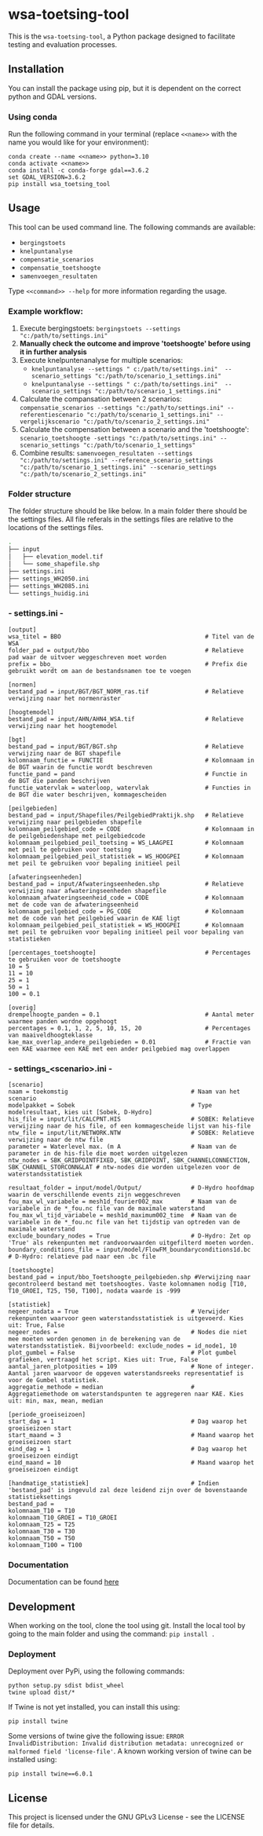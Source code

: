 # wsa-toetsing-tool
This is the `wsa-toetsing-tool`, a Python package designed to facilitate testing and evaluation processes.

## Installation
You can install the package using pip, but it is dependent on the correct python and GDAL versions.

### Using conda

 Run the following command in your terminal (replace ```<<name>>``` with the name you would like for your environment):

```
conda create --name <<name>> python=3.10
conda activate <<name>>
conda install -c conda-forge gdal==3.6.2
set GDAL_VERSION=3.6.2
pip install wsa_toetsing_tool
```

## Usage

This tool can be used command line. The following commands are available:
- ```bergingstoets```
- ```knelpuntanalyse```
- ```compensatie_scenarios```
- ```compensatie_toetshoogte```
- ```samenvoegen_resultaten```

Type ```<<command>> --help``` for more information regarding the usage.

### Example workflow:
1. Execute bergingstoets: ```bergingstoets --settings "c:/path/to/settings.ini"```
2. **Manually check the outcome and improve 'toetshoogte' before using it in further analysis**
3. Execute knelpuntenanalyse for multiple scenarios:
    * ```knelpuntanalyse --settings " c:/path/to/settings.ini"  --scenario_settings "c:/path/to/scenario_1_settings.ini"```
    * ```knelpuntanalyse --settings " c:/path/to/settings.ini"  --scenario_settings "c:/path/to/scenario_1_settings.ini"``` 
4. Calculate the compansation between 2 scenarios: ```compensatie_scenarios --settings "c:/path/to/settings.ini" --referentiescenario "c:/path/to/scenario_1_settings.ini" --vergelijkscenario "c:/path/to/scenario_2_settings.ini"```
5. Calculate the compensation between a scenario and the 'toetshoogte': ```scenario_toetshoogte -settings "c:/path/to/settings.ini" --scenario_settings "c:/path/to/scenario_1_settings"```
6. Combine results: ```samenvoegen_resultaten --settings "c:/path/to/settings.ini" --reference_scenario_settings "c:/path/to/scenario_1_settings.ini" --scenario_settings "c:/path/to/scenario_2_settings.ini"``` 

### Folder structure
The folder structure should be like below. In a main folder there should be the settings files. All file referals in the settings files are relative to the locations of the settings files.

```bash
.
├── input
│   ├── elevation_model.tif
│   └── some_shapefile.shp
├── settings.ini
├── settings_WH2050.ini
├── settings_WH2085.ini
└── settings_huidig.ini
```

### - settings.ini - 
```
[output]
wsa_titel = BBO                                         # Titel van de WSA
folder_pad = output/bbo                                 # Relatieve pad waar de uitvoer weggeschreven moet worden
prefix = bbo_                                           # Prefix die gebruikt wordt om aan de bestandsnamen toe te voegen

[normen]
bestand_pad = input/BGT/BGT_NORM_ras.tif                # Relatieve verwijzing naar het normenraster

[hoogtemodel]
bestand_pad = input/AHN/AHN4_WSA.tif                    # Relatieve verwijzing naar het hoogtemodel

[bgt]
bestand_pad = input/BGT/BGT.shp                         # Relatieve verwijzing naar de BGT shapefile
kolomnaam_functie = FUNCTIE                             # Kolomnaam in de BGT waarin de functie wordt beschreven
functie_pand = pand                                     # Functie in de BGT die panden beschrijven
functie_watervlak = waterloop, watervlak                # Functies in de BGT die water beschrijven, kommagescheiden

[peilgebieden]
bestand_pad = input/Shapefiles/PeilgebiedPraktijk.shp   # Relatieve verwijzing naar peilgebieden shapefile
kolomnaam_peilgebied_code = CODE                        # Kolomnaam in de peilgebiedenshape met peilgebiedcode
kolomnaam_peilgebied_peil_toetsing = WS_LAAGPEI         # Kolomnaam met peil te gebruiken voor toetsing
kolomnaam_peilgebied_peil_statistiek = WS_HOOGPEI       # Kolomnaam met peil te gebruiken voor bepaling initieel peil

[afwateringseenheden]
bestand_pad = input/Afwateringseenheden.shp             # Relatieve verwijzing naar afwateringseenheden shapefile
kolomnaam_afwateringseenheid_code = CODE                # Kolomnaam met de code van de afwateringseenheid
kolomnaam_peilgebied_code = PG_CODE                     # Kolomnaam met de code van het peilgebied waarin de KAE ligt
kolomnaam_peilgebied_peil_statistiek = WS_HOOGPEI       # Kolomnaam met peil te gebruiken voor bepaling initieel peil voor bepaling van statistieken

[percentages_toetshoogte]                               # Percentages te gebruiken voor de toetshoogte
10 = 5
11 = 10
25 = 1
50 = 1
100 = 0.1

[overig]
drempelhoogte_panden = 0.1                              # Aantal meter waarmee panden wordne opgehoogt
percentages = 0.1, 1, 2, 5, 10, 15, 20                  # Percentages van maaiveldhoogteklasse
kae_max_overlap_andere_peilgebieden = 0.01              # Fractie van een KAE waarmee een KAE met een ander peilgebied mag overlappen

```

### - settings_\<scenario>.ini -
```
[scenario]
naam = toekomstig                                   # Naam van het scenario
modelpakket = Sobek                                 # Type modelresultaat, kies uit [Sobek, D-Hydro]
his_file = input/lit/CALCPNT.HIS                    # SOBEK: Relatieve verwijzing naar de his file, of een kommagescheide lijst van his-file
ntw_file = input/lit/NETWORK.NTW                    # SOBEK: Relatieve verwijzing naar de ntw file
parameter = Waterlevel max. (m A                    # Naam van de parameter in de his-file die moet worden uitgelezen
ntw_nodes = SBK_GRIDPOINTFIXED, SBK_GRIDPOINT, SBK_CHANNELCONNECTION, SBK_CHANNEL_STORCONN&LAT # ntw-nodes die worden uitgelezen voor de waterstandsstatistiek

resultaat_folder = input/model/Output/              # D-Hydro hoofdmap waarin de verschillende events zijn weggeschreven
fou_max_wl_variabele = mesh1d_fourier002_max        # Naam van de variabele in de *_fou.nc file van de maximale waterstand
fou_max_wl_tijd_variabele = mesh1d_maximum002_time  # Naam van de variabele in de *_fou.nc file van het tijdstip van optreden van de maximale waterstand
exclude_boundary_nodes = True                       # D-Hydro: Zet op 'True' als rekenpunten met randvoorwaarden uitgefilterd moeten worden.
boundary_conditions_file = input/model/FlowFM_boundaryconditions1d.bc # D-Hydro: relatieve pad naar een .bc file

[toetshoogte]
bestand_pad = input/bbo_Toetshoogte_peilgebieden.shp #Verwijzing naar gecontroleerd bestand met toetshoogtes. Vaste kolomnamen nodig [T10, T10_GROEI, T25, T50, T100], nodata waarde is -999

[statistiek]
negeer_nodata = True                                # Verwijder rekenpunten waarvoor geen waterstandsstatistiek is uitgevoerd. Kies uit: True, False
negeer_nodes =                                      # Nodes die niet mee moeten worden genomen in de berekening van de waterstandsstatistiek. Bijvoorbeeld: exclude_nodes = id_node1, 10
plot_gumbel = False                                 # Plot gumbel grafieken, vertraagd het script. Kies uit: True, False
aantal_jaren_plotposities = 109                     # None of integer. Aantal jaren waarvoor de opgeven waterstandsreeks representatief is voor de Gumbel statistiek.
aggregatie_methode = median                         # Aggregatiemethode om waterstandspunten te aggregeren naar KAE. Kies uit: min, max, mean, median

[periode_groeiseizoen]
start_dag = 1                                       # Dag waarop het groeiseizoen start
start_maand = 3                                     # Maand waarop het groeiseizoen start
eind_dag = 1                                        # Dag waarop het groeiseizoen eindigt
eind_maand = 10                                     # Maand waarop het groeiseizoen eindigt

[handmatige_statistiek]                             # Indien 'bestand_pad' is ingevuld zal deze leidend zijn over de bovenstaande statistieksettings
bestand_pad =
kolomnaam_T10 = T10
kolomnaam_T10_GROEI = T10_GROEI
kolomnaam_T25 = T25
kolomnaam_T30 = T30
kolomnaam_T50 = T50
kolomnaam_T100 = T100
```

### Documentation
Documentation can be found [here](docs/Documentatie%20WSA%20toetsing.docx)

## Development
When working on the tool, clone the tool using git. Install the local tool by going to the main folder and using the command:
```pip install .```

### Deployment

Deployment over PyPi, using the following commands:

```
python setup.py sdist bdist_wheel
twine upload dist/*
```

If Twine is not yet installed, you can install this using:
```
pip install twine
```

Some versions of twine give the following issue:
```ERROR    InvalidDistribution: Invalid distribution metadata: unrecognized or malformed field 'license-file'```. A known working version of twine can be installed using:

```
pip install twine==6.0.1
```



## License
This project is licensed under the GNU GPLv3 License - see the LICENSE file for details.


